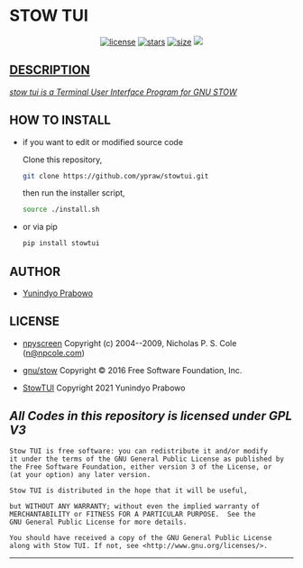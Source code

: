 # STOW TUI

<p align="center">
<a href='#license'><img src='https://img.shields.io/github/license/ypraw/stowtui?color=brightgreen&logo=github&style=for-the-badge' alt='license'/></a>
<a href='#stars'><img src='https://img.shields.io/github/stars/ypraw/stowtui?style=for-the-badge' alt='stars'/></a>
<a href='#pypi'><img src='https://img.shields.io/pypi/v/stowtui?label=pypi&style=for-the-badge' alt='size'/></a>
<a href='#python'><img src="https://img.shields.io/pypi/pyversions/stowtui?color=brightgreen&label=Python%20Version&logo=python&logoColor=yellow&style=for-the-badge">
</p>





## DESCRIPTION

_stow tui is a Terminal User Interface Program for [GNU STOW](https://www.gnu.org/software/stow/)_

## HOW TO INSTALL

* if you want to edit or modified source code

    Clone this repository,

    ```bash
    git clone https://github.com/ypraw/stowtui.git
    ```

    then run the installer script,

    ```bash
    source ./install.sh
    ```

* or via pip
    ```bash
    pip install stowtui
    ```

## AUTHOR

* [Yunindyo Prabowo](https://github.com/ypraw)

## LICENSE

* [npyscreen](https://github.com/npcole/npyscreen) Copyright (c) 2004--2009, Nicholas P. S. Cole (n@npcole.com)

* [gnu/stow](https://www.gnu.org/software/stow/) Copyright © 2016 Free Software Foundation, Inc.

* [StowTUI](https://github.com/ypraw/stowtui) Copyright 2021 Yunindyo Prabowo

_**All Codes in this repository is licensed under GPL V3**_
-----
    Stow TUI is free software: you can redistribute it and/or modify
    it under the terms of the GNU General Public License as published by
    the Free Software Foundation, either version 3 of the License, or
    (at your option) any later version.

    Stow TUI is distributed in the hope that it will be useful,

    but WITHOUT ANY WARRANTY; without even the implied warranty of
    MERCHANTABILITY or FITNESS FOR A PARTICULAR PURPOSE.  See the
    GNU General Public License for more details.

    You should have received a copy of the GNU General Public License
    along with Stow TUI. If not, see <http://www.gnu.org/licenses/>.
-----
